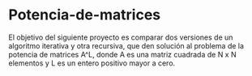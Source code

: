 # Potencia-de-matrices
El objetivo del siguiente proyecto es comparar dos versiones de un algoritmo iterativa y otra recursiva, que den solución al problema de la potencia de matrices A^L, donde A es una matriz cuadrada de N x N elementos y L es un entero positivo mayor a cero.
